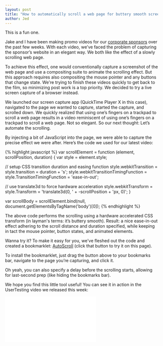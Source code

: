 ```yaml
---
layout: post
title: "How to automatically scroll a web page for buttery smooth screen captures"
author: Jed
---
```


This is a fun one.

Jake and I have been making promo videos for our [corporate sponsors](/sponsors/) over the past few weeks. With each video, we’ve faced the problem of capturing the sponsor’s website in an elegant way. We both like the effect of a slowly scrolling web page.

To achieve this effect, one would conventionally capture a screenshot of the web page and use a compositing suite to animate the scrolling effect. But this approach requires also compositing the mouse pointer and any buttons that change state. We're trying to finish these videos quickly to get back to the film, so minimizing post work is a top priority. We decided to try a live screen capture of a browser instead.

We launched our screen capture app (QuickTime Player X in this case), navigated to the page we wanted to capture, started the capture, and scrolled down. We quickly realized that using one’s fingers on a trackpad to scroll a web page results in a video reminiscent of using one’s fingers on a trackpad to scroll a web page. Not so elegant. So our next thought: Let’s automate the scrolling.

By injecting a bit of JavaScript into the page, we were able to capture the precise effect we were after. Here’s the code we used for our latest video:

{% highlight javascript %}
var scrollElement = function (element, scrollPosition, duration) {
  var style = element.style;

  // setup CSS transition duration and easing function
  style.webkitTransition =
        style.transition = duration + 's';
  style.webkitTransitionTimingFunction =
        style.TransitionTimingFunction = 'ease-in-out';

  // use translate3d to force hardware acceleration
  style.webkitTransform =
        style.Transform = 'translate3d(0, ' + -scrollPosition + 'px, 0)';
}

var scrollBody = scrollElement.bind(null,
                                    document.getElementsByTagName('body')[0]);
{% endhighlight %}

The above code performs the scrolling using a hardware accelerated CSS transform (in layman's terms: it’s buttery smooth). Result: a nice ease-in-out effect adhering to the scroll distance and duration specified, while keeping in tact the mouse pointer, button states, and animated elements.

Wanna try it? To make it easy for you, we've fleshed out the code and created a bookmarklet: <a class="btn btn-xs" href="{% include page-scroller-bookmarklet.js %}">AutoScroll</a> (click that button to try it on this page).

To install the bookmarklet, just drag the button above to your bookmarks bar, navigate to the page you’re capturing, and click it.

Oh yeah, you can also specify a delay before the scrolling starts, allowing for last-second prep (like hiding the bookmarks bar).

We hope you find this little tool useful! You can see it in action in the UserTesting video we released this week:

<div class="embed-responsive embed-responsive-16by9">
  <iframe class="embed-responsive-item" src="//player.vimeo.com/video/108918905?title=0&amp;byline=0&amp;portrait=0&amp;color=ffffff" frameborder="0" webkitallowfullscreen mozallowfullscreen allowfullscreen></iframe>
</div>
